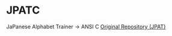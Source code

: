 # JPATC
JaPanese Alphabet Trainer -> ANSI C
[Original Repository (JPAT)](https://github.com/mapleint/JPAT)
<br>
